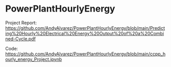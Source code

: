 # PowerPlantHourlyEnergy
Project Report: https://github.com/AndyAlvarez/PowerPlantHourlyEnergy/blob/main/Predicting%20Hourly%20Electrical%20Energy%20Output%20of%20a%20Combined-Cycle.pdf

Code: https://github.com/AndyAlvarez/PowerPlantHourlyEnergy/blob/main/ccpp_hourly_energy_Project.ipynb
